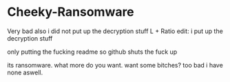 # Cheeky-Ransomware
Very bad also i did not put up the decryption stuff L + Ratio edit: i put up the decryption stuff


only putting the fucking readme so github shuts the fuck up

its ransomware. what more do you want. want some bitches? too bad i have none aswell.
